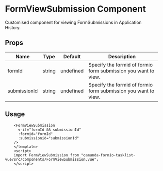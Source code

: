 # FormViewSubmission Component

Customised component for viewing FormSubmissions in Application
History.

## Props

| Name | Type |  Default | Description |
| --- | --   | --- | ------- |
|  formId   | string | undefined | Specify the formid of formio form submission you want to view.|
|  submissionId   | string | undefined | Specify the formid of formio form submission you want to view.|

## Usage

```<template>
    <FormViewSubmission
      v-if="formId && submissionId"
      :formid="formId"
      :submissionid="submissionId"
    />
    </template>
    <script>
    import FormViewSubmission from "camunda-formio-tasklist-vue/src/components/FormViewSubmission.vue";
    </script>
```
